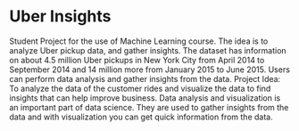 # Uber Insights
Student Project for the use of Machine Learning course.
The idea is to analyze Uber pickup data, and gather insights.
The dataset has information on about 4.5 million Uber pickups in New York City from April 2014 to September 2014 and 14 million more from January 2015 to June 2015. Users can perform data analysis and gather insights from the data. 
Project Idea: To analyze the data of the customer rides and visualize the data to find insights that can help improve business. Data analysis and visualization is an important part of data science. They are used to gather insights from the data and with visualization you can get quick information from the data.
